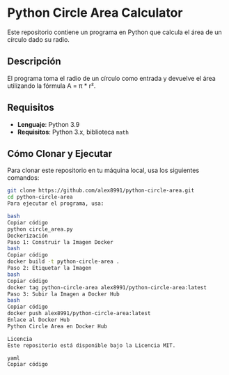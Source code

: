 # Python Circle Area Calculator

Este repositorio contiene un programa en Python que calcula el área de un círculo dado su radio.

## Descripción

El programa toma el radio de un círculo como entrada y devuelve el área utilizando la fórmula A = π * r².

## Requisitos

- **Lenguaje**: Python 3.9
- **Requisitos**: Python 3.x, biblioteca `math`

## Cómo Clonar y Ejecutar

Para clonar este repositorio en tu máquina local, usa los siguientes comandos:

```bash
git clone https://github.com/alex8991/python-circle-area.git
cd python-circle-area
Para ejecutar el programa, usa:

bash
Copiar código
python circle_area.py
Dockerización
Paso 1: Construir la Imagen Docker
bash
Copiar código
docker build -t python-circle-area .
Paso 2: Etiquetar la Imagen
bash
Copiar código
docker tag python-circle-area alex8991/python-circle-area:latest
Paso 3: Subir la Imagen a Docker Hub
bash
Copiar código
docker push alex8991/python-circle-area:latest
Enlace al Docker Hub
Python Circle Area en Docker Hub

Licencia
Este repositorio está disponible bajo la Licencia MIT.

yaml
Copiar código
